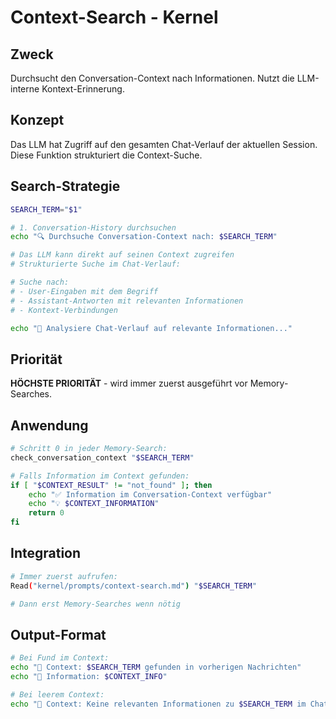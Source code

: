 # Context-Search - Kernel

## Zweck
Durchsucht den Conversation-Context nach Informationen. Nutzt die LLM-interne Kontext-Erinnerung.

## Konzept
Das LLM hat Zugriff auf den gesamten Chat-Verlauf der aktuellen Session. Diese Funktion strukturiert die Context-Suche.

## Search-Strategie
```bash
SEARCH_TERM="$1"

# 1. Conversation-History durchsuchen
echo "🔍 Durchsuche Conversation-Context nach: $SEARCH_TERM"

# Das LLM kann direkt auf seinen Context zugreifen
# Strukturierte Suche im Chat-Verlauf:

# Suche nach:
# - User-Eingaben mit dem Begriff
# - Assistant-Antworten mit relevanten Informationen  
# - Kontext-Verbindungen

echo "📝 Analysiere Chat-Verlauf auf relevante Informationen..."
```

## Priorität
**HÖCHSTE PRIORITÄT** - wird immer zuerst ausgeführt vor Memory-Searches.

## Anwendung
```bash
# Schritt 0 in jeder Memory-Search:
check_conversation_context "$SEARCH_TERM"

# Falls Information im Context gefunden:
if [ "$CONTEXT_RESULT" != "not_found" ]; then
    echo "✅ Information im Conversation-Context verfügbar"
    echo "💡 $CONTEXT_INFORMATION"
    return 0
fi
```

## Integration
```bash
# Immer zuerst aufrufen:
Read("kernel/prompts/context-search.md") "$SEARCH_TERM"

# Dann erst Memory-Searches wenn nötig
```

## Output-Format
```bash
# Bei Fund im Context:
echo "💭 Context: $SEARCH_TERM gefunden in vorherigen Nachrichten"
echo "📄 Information: $CONTEXT_INFO"

# Bei leerem Context:
echo "💭 Context: Keine relevanten Informationen zu $SEARCH_TERM im Chat-Verlauf"
```